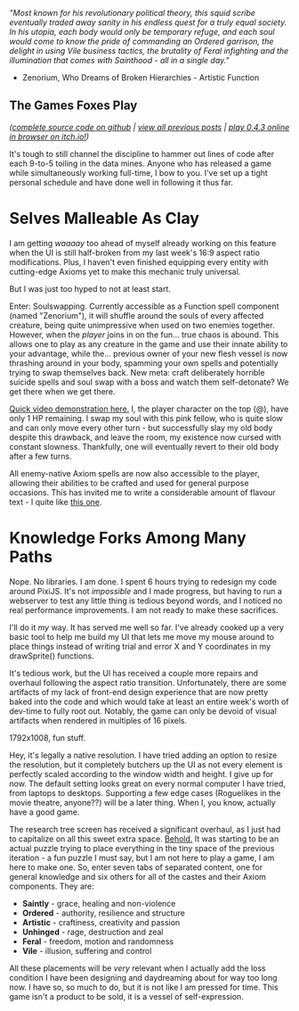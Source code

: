 *"Most known for his revolutionary political theory, this squid scribe eventually traded away sanity in his endless quest for a truly equal society. In his utopia, each body would only be temporary refuge, and each soul would come to know the pride of commanding an Ordered garrison, the delight in using Vile business tactics, the brutality of Feral infighting and the illumination that comes with Sainthood - all in a single day."*

- Zenorium, Who Dreams of Broken Hierarchies - Artistic Function

## The Games Foxes Play
*([complete source code on github](https://github.com/Oneirical/The-Games-Foxes-Play) | [view all previous posts](https://github.com/Oneirical/The-Games-Foxes-Play/tree/main/design/Development%20Logs) | [play 0.4.3 online in browser on itch.io!](https://oneirical.itch.io/tgfp))*

It's tough to still channel the discipline to hammer out lines of code after each 9-to-5 toiling in the data mines. Anyone who has released a game while simultaneously working full-time, I bow to you. I've set up a tight personal schedule and have done well in following it thus far.

# Selves Malleable As Clay

I am getting *waaaay* too ahead of myself already working on this feature when the UI is still half-broken from my last week's 16:9 aspect ratio modifications. Plus, I haven't even finished equipping every entity with cutting-edge Axioms yet to make this mechanic truly universal.

But I was just too hyped to not at least start.

Enter: Soulswapping. Currently accessible as a Function spell component (named "Zenorium"), it will shuffle around the souls of every affected creature, being quite unimpressive when used on two enemies together. However, when the *player* joins in on the fun... true chaos is abound. This allows one to play as any creature in the game and use their innate ability to your advantage, while the... previous owner of your new flesh vessel is now thrashing around in your body, spamming your own spells and potentially trying to swap themselves back. New meta: craft deliberately horrible suicide spells and soul swap with a boss and watch them self-detonate? We get there when we get there.

[Quick video demonstration here.](https://invidious.esmailelbob.xyz/watch?v=pqTH9YUSHVQ) I, the player character on the top (@), have only 1 HP remaining. I swap my soul with this pink fellow, who is quite slow and can only move every other turn - but successfully slay my old body despite this drawback, and leave the room, my existence now cursed with constant slowness. Thankfully, one will eventually revert to their old body after a few turns.

All enemy-native Axiom spells are now also accessible to the player, allowing their abilities to be crafted and used for general purpose occasions. This has invited me to write a considerable amount of flavour text - I quite like [this one](https://cdn.discordapp.com/attachments/504088568084561930/1109289979525468260/image.png). 

# Knowledge Forks Among Many Paths

Nope. No libraries. I am done. I spent 6 hours trying to redesign my code around PixiJS. It's not *impossible* and I made progress, but having to run a webserver to test any little thing is tedious beyond words, and I noticed no real performance improvements. I am not ready to make these sacrifices.

I'll do it *my* way. It has served me well so far. I've already cooked up a very basic tool to help me build my UI that lets me move my mouse around to place things instead of writing trial and error X and Y coordinates in my drawSprite() functions.

It's tedious work, but the UI has received a couple more repairs and overhaul following the aspect ratio transition. Unfortunately, there are some artifacts of my lack of front-end design experience that are now pretty baked into the code and which would take at least an entire week's worth of dev-time to fully root out. Notably, the game can only be devoid of visual artifacts when rendered in multiples of 16 pixels. 

1792x1008, fun stuff.

Hey, it's legally a native resolution. I have tried adding an option to resize the resolution, but it completely butchers up the UI as not every element is perfectly scaled according to the window width and height. I give up for now. The default setting looks great on every normal computer I have tried, from laptops to desktops. Supporting a few edge cases (Roguelikes in the movie theatre, anyone??) will be a later thing. When I, you know, actually have a good game.

The research tree screen has received a significant overhaul, as I just had to capitalize on all this sweet extra space. [Behold.](https://cdn.discordapp.com/attachments/504088568084561930/1109287403342020679/image.png) It was starting to be an actual puzzle trying to place everything in the tiny space of the previous iteration - a fun puzzle I must say, but I am not here to play a game, I am here to make one. So, enter seven tabs of separated content, one for general knowledge and six others for all of the castes and their Axiom components. They are:

* **Saintly** - grace, healing and non-violence
* **Ordered** - authority, resilience and structure
* **Artistic** - craftiness, creativity and passion
* **Unhinged** - rage, destruction and zeal
* **Feral** - freedom, motion and randomness
* **Vile** - illusion, suffering and control

All these placements will be *very* relevant when I actually add the loss condition I have been designing and daydreaming about for way too long now. I have so, so much to do, but it is not like I am pressed for time. This game isn't a product to be sold, it is a vessel of self-expression.